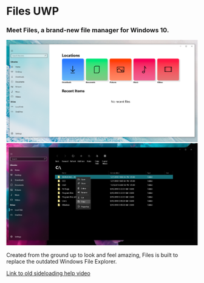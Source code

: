 <h1>Files UWP</h1>
<h3>Meet Files, a brand-new file manager for Windows 10.</h3>
<img src="Assets/FilesHome.PNG" width="800px">
<img src="Assets/FilesDrive.PNG" width="800px">
<p>Created from the ground up to look and feel amazing, Files is built to replace the outdated Windows File Explorer.</p>
<a href="https://youtu.be/1wSA8PYKhpA?t=124">Link to old sideloading help video</a>

